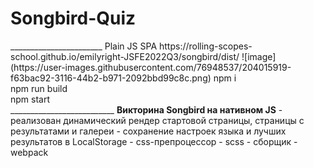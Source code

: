 <h1>Songbird-Quiz</h1>
_______________________
Plain JS SPA
https://rolling-scopes-school.github.io/emilyright-JSFE2022Q3/songbird/dist/
![image](https://user-images.githubusercontent.com/76948537/204015919-f63bac92-3116-44b2-b971-2092bbd99c8c.png)
npm i<br>
npm run build<br>
npm start<br>
__________________________
<b>Викторина Songbird на нативном JS</b>
- реализован динамический рендер стартовой страницы, страницы с результатами и галереи
- сохранение настроек языка и лучших результатов в LocalStorage
- css-препроцессор - scss
- сборщик - webpack
